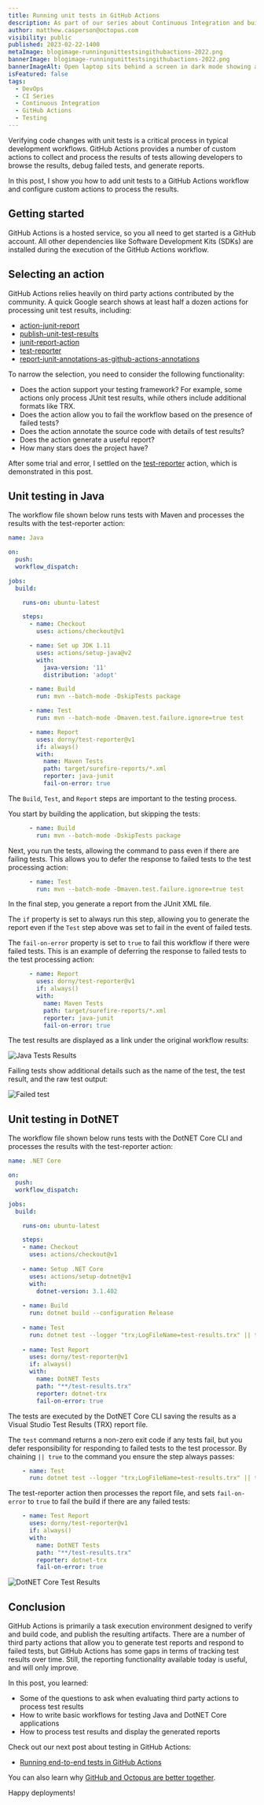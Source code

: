 ```yaml
---
title: Running unit tests in GitHub Actions
description: As part of our series about Continuous Integration and build servers, learn how to run unit tests in GitHub Actions and process the results.
author: matthew.casperson@octopus.com
visibility: public
published: 2023-02-22-1400
metaImage: blogimage-runningunittestsingithubactions-2022.png
bannerImage: blogimage-runningunittestsingithubactions-2022.png
bannerImageAlt: Open laptop sits behind a screen in dark mode showing a table of rows with green ticks, red crosses, and orange exclamation marks to indicate unit test results.
isFeatured: false
tags: 
  - DevOps
  - CI Series
  - Continuous Integration
  - GitHub Actions
  - Testing
---
```


Verifying code changes with unit tests is a critical process in typical development workflows. GitHub Actions provides a number of custom actions to collect and process the results of tests allowing developers to browse the results, debug failed tests, and generate reports.

In this post, I show you how to add unit tests to a GitHub Actions workflow and configure custom actions to process the results.

## Getting started

GitHub Actions is a hosted service, so you all need to get started is a GitHub account. All other dependencies like Software Development Kits (SDKs) are installed during the execution of the GitHub Actions workflow.

## Selecting an action

GitHub Actions relies heavily on third party actions contributed by the community. A quick Google search shows at least half a dozen actions for processing unit test results, including:

- [action-junit-report](https://github.com/mikepenz/action-junit-report)
- [publish-unit-test-results](https://github.com/marketplace/actions/publish-unit-test-results)
- [junit-report-action](https://github.com/marketplace/actions/junit-report-action)
- [test-reporter](https://github.com/marketplace/actions/test-reporter)
- [report-junit-annotations-as-github-actions-annotations](https://github.com/marketplace/actions/report-junit-annotations-as-github-actions-annotations)

To narrow the selection, you need to consider the following functionality:

- Does the action support your testing framework? For example, some actions only process JUnit test results, while others include additional formats like TRX.
- Does the action allow you to fail the workflow based on the presence of failed tests?
- Does the action annotate the source code with details of test results?
- Does the action generate a useful report?
- How many stars does the project have?

After some trial and error, I settled on the [test-reporter](https://github.com/marketplace/actions/test-reporter) action, which is demonstrated in this post.

## Unit testing in Java

The workflow file shown below runs tests with Maven and processes the results with the test-reporter action:

```yaml
name: Java

on:
  push:
  workflow_dispatch:

jobs:
  build:

    runs-on: ubuntu-latest

    steps:
      - name: Checkout
        uses: actions/checkout@v1

      - name: Set up JDK 1.11
        uses: actions/setup-java@v2
        with:
          java-version: '11'
          distribution: 'adopt'

      - name: Build
        run: mvn --batch-mode -DskipTests package

      - name: Test
        run: mvn --batch-mode -Dmaven.test.failure.ignore=true test

      - name: Report
        uses: dorny/test-reporter@v1
        if: always()
        with:
          name: Maven Tests
          path: target/surefire-reports/*.xml
          reporter: java-junit
          fail-on-error: true
```

The `Build`, `Test`, and `Report` steps are important to the testing process.

You start by building the application, but skipping the tests:

```yaml
      - name: Build
        run: mvn --batch-mode -DskipTests package
```

Next, you run the tests, allowing the command to pass even if there are failing tests. This allows you to defer the response to failed tests to the test processing action:

```yaml
      - name: Test
        run: mvn --batch-mode -Dmaven.test.failure.ignore=true test
```

In the final step, you generate a report from the JUnit XML file. 

The `if` property is set to always run this step, allowing you to generate the report even if the `Test` step above was set to fail in the event of failed tests.

The `fail-on-error` property is set to `true` to fail this workflow if there were failed tests. This is an example of deferring the response to failed tests to the test processing action:

```yaml
      - name: Report
        uses: dorny/test-reporter@v1
        if: always()
        with:
          name: Maven Tests
          path: target/surefire-reports/*.xml
          reporter: java-junit
          fail-on-error: true
```

The test results are displayed as a link under the original workflow results:

![Java Tests Results](java-test-results.png "width=500")

Failing tests show additional details such as the name of the test, the test result, and the raw test output:

![Failed test](failing-test.png "width=500")

## Unit testing in DotNET

The workflow file shown below runs tests with the DotNET Core CLI and processes the results with the test-reporter action:

```yaml
name: .NET Core

on:
  push:
  workflow_dispatch:

jobs:
  build:

    runs-on: ubuntu-latest

    steps:
    - name: Checkout  
      uses: actions/checkout@v1
      
    - name: Setup .NET Core
      uses: actions/setup-dotnet@v1
      with:
        dotnet-version: 3.1.402
        
    - name: Build
      run: dotnet build --configuration Release
      
    - name: Test
      run: dotnet test --logger "trx;LogFileName=test-results.trx" || true
      
    - name: Test Report
      uses: dorny/test-reporter@v1
      if: always()
      with:
        name: DotNET Tests
        path: "**/test-results.trx"                            
        reporter: dotnet-trx
        fail-on-error: true
```

The tests are executed by the DotNET Core CLI saving the results as a Visual Studio Test Results (TRX) report file.

The `test` command returns a non-zero exit code if any tests fail, but you defer responsibility for responding to failed tests to the test processor. By chaining `|| true` to the command you ensure the step always passes:

```yaml
    - name: Test
      run: dotnet test --logger "trx;LogFileName=test-results.trx" || true
```

The test-reporter action then processes the report file, and sets `fail-on-error` to `true` to fail the build if there are any failed tests:

```yaml
    - name: Test Report
      uses: dorny/test-reporter@v1
      if: always()
      with:
        name: DotNET Tests
        path: "**/test-results.trx"                            
        reporter: dotnet-trx
        fail-on-error: true
```

![DotNET Core Test Results](dotnet-test-results.png "width=500")

## Conclusion

GitHub Actions is primarily a task execution environment designed to verify and build code, and publish the resulting artifacts. There are a number of third party actions that allow you to generate test reports and respond to failed tests, but GitHub Actions has some gaps in terms of tracking test results over time. Still, the reporting functionality available today is useful, and will only improve.

In this post, you learned:

- Some of the questions to ask when evaluating third party actions to process test results
- How to write basic workflows for testing Java and DotNET Core applications
- How to process test results and display the generated reports

Check out our next post about testing in GitHub Actions:

- [Running end-to-end tests in GitHub Actions](https://octopus.com/blog/githubactions-running-endtoend-tests)

You can also learn why [GitHub and Octopus are better together](https://octopus.com/github). 

Happy deployments!
